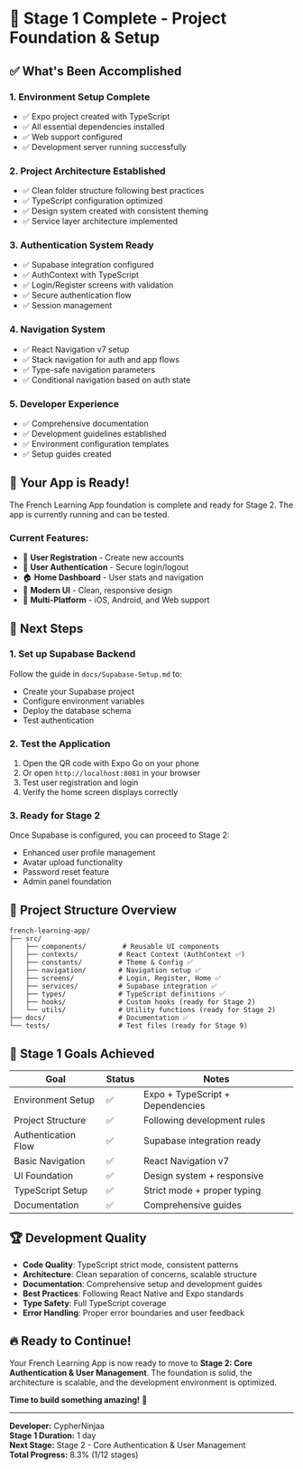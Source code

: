 # 🎉 Stage 1 Complete - Project Foundation & Setup

## ✅ What's Been Accomplished

### 1. **Environment Setup Complete**

- ✅ Expo project created with TypeScript
- ✅ All essential dependencies installed
- ✅ Web support configured
- ✅ Development server running successfully

### 2. **Project Architecture Established**

- ✅ Clean folder structure following best practices
- ✅ TypeScript configuration optimized
- ✅ Design system created with consistent theming
- ✅ Service layer architecture implemented

### 3. **Authentication System Ready**

- ✅ Supabase integration configured
- ✅ AuthContext with TypeScript
- ✅ Login/Register screens with validation
- ✅ Secure authentication flow
- ✅ Session management

### 4. **Navigation System**

- ✅ React Navigation v7 setup
- ✅ Stack navigation for auth and app flows
- ✅ Type-safe navigation parameters
- ✅ Conditional navigation based on auth state

### 5. **Developer Experience**

- ✅ Comprehensive documentation
- ✅ Development guidelines established
- ✅ Environment configuration templates
- ✅ Setup guides created

## 🚀 Your App is Ready!

The French Learning App foundation is complete and ready for Stage 2. The app is currently running and can be tested.

### Current Features:

- 📱 **User Registration** - Create new accounts
- 🔐 **User Authentication** - Secure login/logout
- 🏠 **Home Dashboard** - User stats and navigation
- 🎨 **Modern UI** - Clean, responsive design
- 📱 **Multi-Platform** - iOS, Android, and Web support

## 🔧 Next Steps

### 1. **Set up Supabase Backend**

Follow the guide in `docs/Supabase-Setup.md` to:

- Create your Supabase project
- Configure environment variables
- Deploy the database schema
- Test authentication

### 2. **Test the Application**

1. Open the QR code with Expo Go on your phone
2. Or open `http://localhost:8081` in your browser
3. Test user registration and login
4. Verify the home screen displays correctly

### 3. **Ready for Stage 2**

Once Supabase is configured, you can proceed to Stage 2:

- Enhanced user profile management
- Avatar upload functionality
- Password reset feature
- Admin panel foundation

## 📁 Project Structure Overview

```
french-learning-app/
├── src/
│   ├── components/         # Reusable UI components
│   ├── contexts/          # React Context (AuthContext ✅)
│   ├── constants/         # Theme & Config ✅
│   ├── navigation/        # Navigation setup ✅
│   ├── screens/           # Login, Register, Home ✅
│   ├── services/          # Supabase integration ✅
│   ├── types/             # TypeScript definitions ✅
│   ├── hooks/             # Custom hooks (ready for Stage 2)
│   └── utils/             # Utility functions (ready for Stage 2)
├── docs/                  # Documentation ✅
└── tests/                 # Test files (ready for Stage 9)
```

## 🎯 Stage 1 Goals Achieved

| Goal                | Status | Notes                            |
| ------------------- | ------ | -------------------------------- |
| Environment Setup   | ✅     | Expo + TypeScript + Dependencies |
| Project Structure   | ✅     | Following development rules      |
| Authentication Flow | ✅     | Supabase integration ready       |
| Basic Navigation    | ✅     | React Navigation v7              |
| UI Foundation       | ✅     | Design system + responsive       |
| TypeScript Setup    | ✅     | Strict mode + proper typing      |
| Documentation       | ✅     | Comprehensive guides             |

## 🏆 Development Quality

- **Code Quality**: TypeScript strict mode, consistent patterns
- **Architecture**: Clean separation of concerns, scalable structure
- **Documentation**: Comprehensive setup and development guides
- **Best Practices**: Following React Native and Expo standards
- **Type Safety**: Full TypeScript coverage
- **Error Handling**: Proper error boundaries and user feedback

## 🔥 Ready to Continue!

Your French Learning App is now ready to move to **Stage 2: Core Authentication & User Management**. The foundation is solid, the architecture is scalable, and the development environment is optimized.

**Time to build something amazing!** 🚀

---

**Developer:** CypherNinjaa  
**Stage 1 Duration:** 1 day  
**Next Stage:** Stage 2 - Core Authentication & User Management  
**Total Progress:** 8.3% (1/12 stages)
